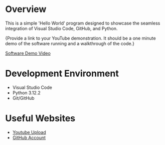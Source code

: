 # Overview

This is a simple 'Hello World' program designed to showcase the seamless integration of Visual Studio Code, GitHub, and Python.


{Provide a link to your YouTube demonstration.  It should be a one minute demo of the software running and a walkthrough of the code.}

[Software Demo Video](http://youtube.link.goes.here)

# Development Environment

- Visual Studio Code
- Python 3.12.2
- Git/GitHub


# Useful Websites

* [Youtube Upload](https://support.google.com/youtube/answer/57407)
* [GitHub Account](https://github.com/)